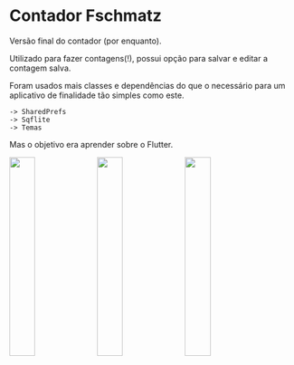 # Contador Fschmatz

Versão final do contador (por enquanto).

Utilizado para fazer contagens(!),
possui opção para salvar e editar a contagem salva.

Foram usados mais classes e dependências do que o necessário
para um aplicativo de finalidade tão simples como este.

```
-> SharedPrefs
-> Sqflite
-> Temas
```

Mas o objetivo era aprender sobre o Flutter.


<img src="https://user-images.githubusercontent.com/21291813/103480730-cafd9300-4db4-11eb-8de0-3a1a0d8929c0.png" width="30%"></img> <img src="https://user-images.githubusercontent.com/21291813/103480733-cc2ec000-4db4-11eb-8586-b443f22e8a5a.png" width="30%"></img> <img src="https://user-images.githubusercontent.com/21291813/103480734-ccc75680-4db4-11eb-9928-7fcacde4b471.png" width="30%"></img> 

